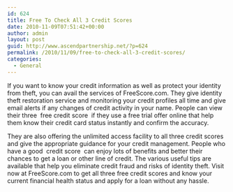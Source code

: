 ```yaml
---
id: 624
title: Free To Check All 3 Credit Scores
date: 2010-11-09T07:51:42+00:00
author: admin
layout: post
guid: http://www.ascendpartnership.net/?p=624
permalink: /2010/11/09/free-to-check-all-3-credit-scores/
categories:
  - General
---
```

If you want to know your credit information as well as protect your identity from theft, you can avail the services of FreeScore.com. They give identity theft restoration service and monitoring your credit profiles all time and give email alerts if any changes of credit activity in your name. People can view their three &nbsp;free credit score&nbsp; if they use a free trial offer online that help them know their credit card status instantly and confirm the accuracy.

They are also offering the unlimited access facility to all three credit scores and give the appropriate guidance for your credit management. People who have a good &nbsp;credit score&nbsp; can enjoy lots of benefits and better their chances to get a loan or other line of credit. The various useful tips are available that help you eliminate credit fraud and risks of identity theft. Visit now at FreeScore.com to get all three free credit scores and know your current financial health status and apply for a loan without any hassle.